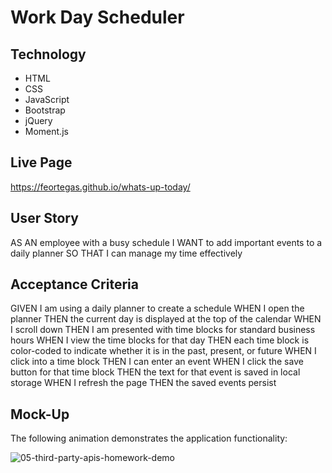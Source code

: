 # Work Day Scheduler

## Technology

- HTML
- CSS
- JavaScript
- Bootstrap
- jQuery
- Moment.js


## Live Page

https://feortegas.github.io/whats-up-today/

## User Story

AS AN employee with a busy schedule
I WANT to add important events to a daily planner
SO THAT I can manage my time effectively


## Acceptance Criteria

GIVEN I am using a daily planner to create a schedule
WHEN I open the planner
THEN the current day is displayed at the top of the calendar
WHEN I scroll down
THEN I am presented with time blocks for standard business hours
WHEN I view the time blocks for that day
THEN each time block is color-coded to indicate whether it is in the past, present, or future
WHEN I click into a time block
THEN I can enter an event
WHEN I click the save button for that time block
THEN the text for that event is saved in local storage
WHEN I refresh the page
THEN the saved events persist


## Mock-Up

The following animation demonstrates the application functionality:

![05-third-party-apis-homework-demo](https://user-images.githubusercontent.com/17223625/140860378-d41847d0-e33c-4d1e-8e33-f850f3fb07e4.gif)




